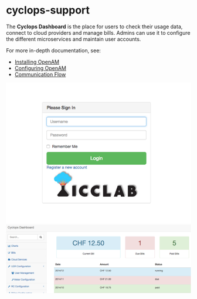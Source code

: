 # cyclops-support

The **Cyclops Dashboard** is the place for users to check their usage data, connect to cloud providers and manage bills. Admins can use it to configure the different microservices and maintain user accounts.

For more in-depth documentation, see:
* [Installing OpenAM](https://github.com/icclab/cyclops-support/wiki/OpenAM-Installation)
* [Configuring OpenAM](https://github.com/icclab/cyclops-support/wiki/OpenAM-Configuration)
* [Communication Flow](https://github.com/icclab/cyclops-support/wiki/Communication-Flow)

![](https://github.com/icclab/cyclops-support/blob/master/dashboard/doc/images/dashboard_login.png)
![](https://github.com/icclab/cyclops-support/blob/master/dashboard/doc/images/dashboard_menu.png)
